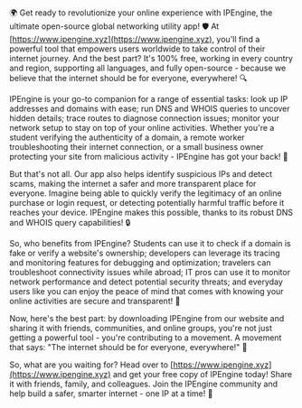 🌍 Get ready to revolutionize your online experience with IPEngine, the ultimate open-source global networking utility app! 🛡️ At [https://www.ipengine.xyz](https://www.ipengine.xyz), you'll find a powerful tool that empowers users worldwide to take control of their internet journey. And the best part? It's 100% free, working in every country and region, supporting all languages, and fully open-source - because we believe that the internet should be for everyone, everywhere! 🔍

IPEngine is your go-to companion for a range of essential tasks: look up IP addresses and domains with ease; run DNS and WHOIS queries to uncover hidden details; trace routes to diagnose connection issues; monitor your network setup to stay on top of your online activities. Whether you're a student verifying the authenticity of a domain, a remote worker troubleshooting their internet connection, or a small business owner protecting your site from malicious activity - IPEngine has got your back! 📡

But that's not all. Our app also helps identify suspicious IPs and detect scams, making the internet a safer and more transparent place for everyone. Imagine being able to quickly verify the legitimacy of an online purchase or login request, or detecting potentially harmful traffic before it reaches your device. IPEngine makes this possible, thanks to its robust DNS and WHOIS query capabilities! 🔒

So, who benefits from IPEngine? Students can use it to check if a domain is fake or verify a website's ownership; developers can leverage its tracing and monitoring features for debugging and optimization; travelers can troubleshoot connectivity issues while abroad; IT pros can use it to monitor network performance and detect potential security threats; and everyday users like you can enjoy the peace of mind that comes with knowing your online activities are secure and transparent! 🌟

Now, here's the best part: by downloading IPEngine from our website and sharing it with friends, communities, and online groups, you're not just getting a powerful tool - you're contributing to a movement. A movement that says: "The internet should be for everyone, everywhere!" 💪

So, what are you waiting for? Head over to [https://www.ipengine.xyz](https://www.ipengine.xyz) and get your free copy of IPEngine today! Share it with friends, family, and colleagues. Join the IPEngine community and help build a safer, smarter internet - one IP at a time! 🚀